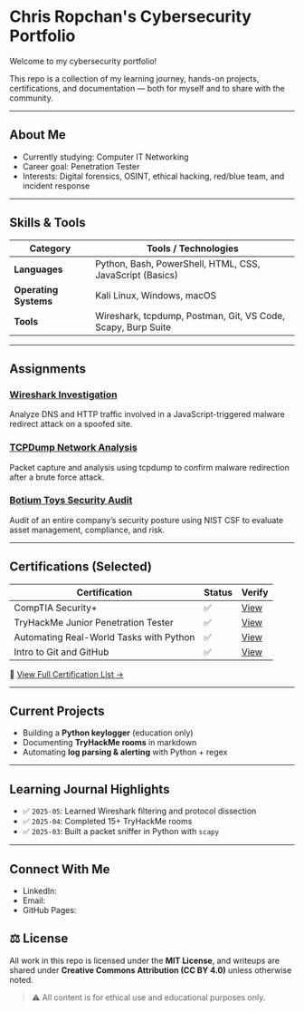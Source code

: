 #  Chris Ropchan's Cybersecurity Portfolio

Welcome to my cybersecurity portfolio!

This repo is a collection of my learning journey, hands-on projects, certifications, and documentation — both for myself and to share with the community.

---

##  About Me

-  Currently studying: Computer IT Networking  
-  Career goal: Penetration Tester
-  Interests: Digital forensics, OSINT, ethical hacking, red/blue team, and incident response

---

##  Skills & Tools

| Category           | Tools / Technologies                                  |
|--------------------|-------------------------------------------------------|
| **Languages**      | Python, Bash, PowerShell, HTML, CSS, JavaScript (Basics) |
| **Operating Systems** | Kali Linux, Windows, macOS                         |
| **Tools**          | Wireshark, tcpdump, Postman, Git, VS Code, Scapy, Burp Suite |

---

##  Assignments

###  [Wireshark Investigation](./wire-shark)
Analyze DNS and HTTP traffic involved in a JavaScript-triggered malware redirect attack on a spoofed site.

###  [TCPDump Network Analysis](./tcp-dump)
Packet capture and analysis using tcpdump to confirm malware redirection after a brute force attack.

###  [Botium Toys Security Audit](./botium-toys)
Audit of an entire company’s security posture using NIST CSF to evaluate asset management, compliance, and risk.

---

##  Certifications (Selected)

| Certification                                | Status | Verify |
|---------------------------------------------|--------|--------|
| CompTIA Security+                           | ✅     | [View](#) |
| TryHackMe Junior Penetration Tester         | ✅     | [View](#) |
| Automating Real-World Tasks with Python     | ✅     | [View](#) |
| Intro to Git and GitHub                     | ✅     | [View](#) |

📎 [View Full Certification List →](./certifications.md)

---

##  Current Projects

-  Building a **Python keylogger** (education only)
-  Documenting **TryHackMe rooms** in markdown
-  Automating **log parsing & alerting** with Python + regex

---

##  Learning Journal Highlights

- ✅ `2025-05`: Learned Wireshark filtering and protocol dissection
- ✅ `2025-04`: Completed 15+ TryHackMe rooms
- ✅ `2025-03`: Built a packet sniffer in Python with `scapy`

---

##  Connect With Me

-  LinkedIn: 
-  Email: 
-  GitHub Pages: 

## ⚖️ License

All work in this repo is licensed under the **MIT License**, and writeups are shared under **Creative Commons Attribution (CC BY 4.0)** unless otherwise noted.

> ⚠️ All content is for ethical use and educational purposes only.
